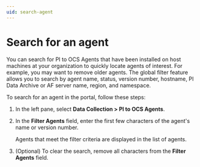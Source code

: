 ```yaml
---
uid: search-agent
---
```


# Search for an agent

You can search for PI to OCS Agents that have been installed on host machines at your organization to quickly locate agents of interest. For example, you may want to remove older agents. The global filter feature allows you to search by agent name, status, version number, hostname, PI Data Archive or AF server name, region, and namespace. 

To search for an agent in the portal, follow these steps:

1. In the left pane, select **Data Collection > PI to OCS Agents**.

1. In the **Filter Agents** field, enter the first few characters of the agent's name or version number.  

   Agents that meet the filter criteria are displayed in the list of agents.

1. (Optional) To clear the search, remove all characters from the **Filter Agents** field.
